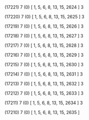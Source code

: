 (17221) 7 (0) [ 1, 5, 6, 8, 13, 15, 2624 ] 3 


(17220) 7 (0) [ 1, 5, 6, 8, 13, 15, 2625 ] 3 


(17219) 7 (0) [ 1, 5, 6, 8, 13, 15, 2626 ] 3 


(17218) 7 (0) [ 1, 5, 6, 8, 13, 15, 2627 ] 3 


(17217) 7 (0) [ 1, 5, 6, 8, 13, 15, 2628 ] 3 


(17216) 7 (0) [ 1, 5, 6, 8, 13, 15, 2629 ] 3 


(17215) 7 (0) [ 1, 5, 6, 8, 13, 15, 2630 ] 3 


(17214) 7 (0) [ 1, 5, 6, 8, 13, 15, 2631 ] 3 


(17213) 7 (0) [ 1, 5, 6, 8, 13, 15, 2632 ] 3 


(17212) 7 (0) [ 1, 5, 6, 8, 13, 15, 2633 ] 3 


(17211) 7 (0) [ 1, 5, 6, 8, 13, 15, 2634 ] 3 


(17210) 7 (0) [ 1, 5, 6, 8, 13, 15, 2635 ]  

